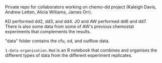 Private repo for collaborators working on chemo-dd project (Kaleigh Davis, Andrew Letten, Alicia Williams, James Orr). 

KD performed dd2, dd3, and dd4. JO and AW performed dd6 and dd7. There is also some data from some of AW's previous chemostat experiments that complements the results.

"data" folder contains the cfu, od, and outflow data.

`1-data-organisation.Rmd` is an R notebook that combines and organises the different types of data from the different experiment replicates.